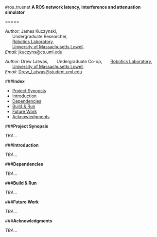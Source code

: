 #ros_truenet
**A ROS network latency, interference and attenuation simulator**

=====

*Author:* James Kuczynski,  
&nbsp;&nbsp;&nbsp;&nbsp;&nbsp;&nbsp;Undergraduate Researcher,  
&nbsp;&nbsp;&nbsp;&nbsp;&nbsp;&nbsp;[Robotics Laboratory][1],  
&nbsp;&nbsp;&nbsp;&nbsp;&nbsp;&nbsp;[University of Massachusetts Lowell][2].  
*Email:* jkuczyns@cs.uml.edu

*Author:* Drew Latwas,
&nbsp;&nbsp;&nbsp;&nbsp;&nbsp;&nbsp;Undergraduate Co-op,
&nbsp;&nbsp;&nbsp;&nbsp;&nbsp;&nbsp;[Robotics Laboratory][1],  
&nbsp;&nbsp;&nbsp;&nbsp;&nbsp;&nbsp;[University of Massachusetts Lowell][2].  
*Email:* Drew_Latwas@student.uml.edu

###**Index**

- [Project Synopsis](#projectject-synopsis)
- [Introduction](#introduction)
- [Dependencies](#dependencies)
- [Build & Run](#build-and-run)
- [Future Work](#future-work)
- [Acknowledgments](#acknowledgments)


###**Project Synopsis**

*TBA...*


###**Introduction**

*TBA...*


###**Dependencies**

*TBA...*


###**Build & Run**

*TBA...*


###**Future Work**

*TBA...*


###**Acknowledgments**

*TBA...*


<!-- links -->
[1]: http://robotics.cs.uml.edu/
[2]: http://www.uml.edu/
[3]: http://www.ros.org/
